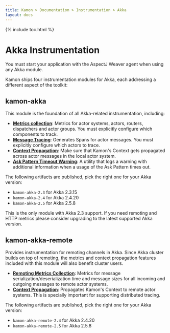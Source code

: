 ```yaml
---
title: Kamon > Documentation > Instrumentation > Akka
layout: docs
---
```


{% include toc.html %}

Akka Instrumentation
====================

<p class="alert alert-info">
You must start your application with the AspectJ Weaver agent when using any Akka module.
</p>

Kamon ships four instrumentation modules for Akka, each addressing a different aspect of the toolkit:


## kamon-akka

This module is the foundation of all Akka-related instrumentation, including:

* __[Metrics collection][metrics]__: Metrics for actor systems, actors, routers, dispatchers and actor groups. You must
  explicitly configure which components to track.
* __[Message Tracing][tracing]__: Generates Spans for actor messages. You must explicitly configure which actors to
  trace.
* __[Context Propagation][context]__: Make sure that Kamon's Context gets propagated across actor messages in the local
  actor system.
* __[Ask Pattern Timeout Warning][ask-pattern-warning]__: A utility that logs a warning with additional information when
  a usage of the Ask Pattern times out.

The following artifacts are published, pick the right one for your Akka version:

  * `kamon-akka-2.3` for Akka 2.3.15
  * `kamon-akka-2.4` for Akka 2.4.20
  * `kamon-akka-2.5` for Akka 2.5.8

<p class="alert alert-warning">
This is the only module with Akka 2.3 support. If you need remoting and HTTP metrics please consider upgrading to the
latest supported Akka version.
</p>

## kamon-akka-remote

Provides instrumentation for remoting channels in Akka. Since Akka cluster builds on top of remoting, the metrics and
context propagation features included with this module will also benefit cluster users.

* __[Remoting Metrics Collection][remoting-metrics]__: Metrics for message serialization/deserialization time and
  message sizes for all incoming and outgoing messages to remote actor systems.
* __[Context Propagation][context]__: Propagates Kamon's Context to remote actor systems. This is specially important
  for supporting distributed tracing.

The following artifacts are published, pick the right one for your Akka version:

  * `kamon-akka-remote-2.4` for Akka 2.4.20
  * `kamon-akka-remote-2.5` for Akka 2.5.8


[metrics]: ./metrics/
[context]: ./context-propagation/
[tracing]: ./tracing/
[ask-pattern-warning]: ./ask-pattern-timeout-warning/
[remoting-metrics]: ./metrics/#remoting-metrics
